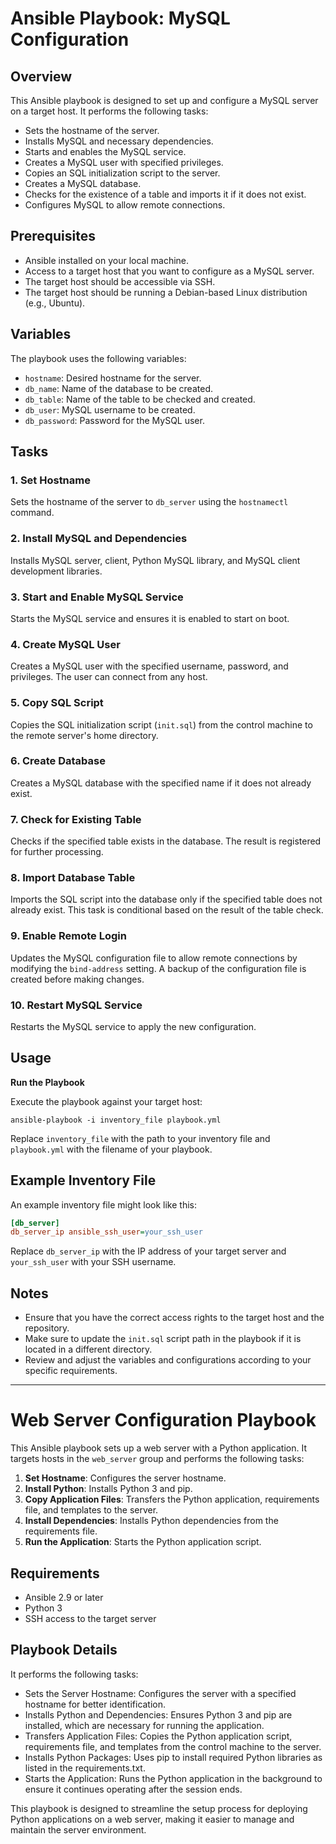 # Ansible Playbook: MySQL Configuration

## Overview

This Ansible playbook is designed to set up and configure a MySQL server on a target host. It performs the following tasks:
- Sets the hostname of the server.
- Installs MySQL and necessary dependencies.
- Starts and enables the MySQL service.
- Creates a MySQL user with specified privileges.
- Copies an SQL initialization script to the server.
- Creates a MySQL database.
- Checks for the existence of a table and imports it if it does not exist.
- Configures MySQL to allow remote connections.

## Prerequisites
- Ansible installed on your local machine.
- Access to a target host that you want to configure as a MySQL server.
- The target host should be accessible via SSH.
- The target host should be running a Debian-based Linux distribution (e.g., Ubuntu).

## Variables
The playbook uses the following variables:
- `hostname`: Desired hostname for the server.
- `db_name`: Name of the database to be created.
- `db_table`: Name of the table to be checked and created.
- `db_user`: MySQL username to be created.
- `db_password`: Password for the MySQL user.

## Tasks
### 1. Set Hostname
Sets the hostname of the server to `db_server` using the `hostnamectl` command.

### 2. Install MySQL and Dependencies
Installs MySQL server, client, Python MySQL library, and MySQL client development libraries.

### 3. Start and Enable MySQL Service

Starts the MySQL service and ensures it is enabled to start on boot.

### 4. Create MySQL User

Creates a MySQL user with the specified username, password, and privileges. The user can connect from any host.

### 5. Copy SQL Script

Copies the SQL initialization script (`init.sql`) from the control machine to the remote server's home directory.

### 6. Create Database

Creates a MySQL database with the specified name if it does not already exist.

### 7. Check for Existing Table

Checks if the specified table exists in the database. The result is registered for further processing.

### 8. Import Database Table

Imports the SQL script into the database only if the specified table does not already exist. This task is conditional based on the result of the table check.

### 9. Enable Remote Login

Updates the MySQL configuration file to allow remote connections by modifying the `bind-address` setting. A backup of the configuration file is created before making changes.

### 10. Restart MySQL Service

Restarts the MySQL service to apply the new configuration.

## Usage

 **Run the Playbook**

   Execute the playbook against your target host:

   ```
   ansible-playbook -i inventory_file playbook.yml
   ```

   Replace `inventory_file` with the path to your inventory file and `playbook.yml` with the filename of your playbook.

## Example Inventory File

An example inventory file might look like this:

```ini
[db_server]
db_server_ip ansible_ssh_user=your_ssh_user
```

Replace `db_server_ip` with the IP address of your target server and `your_ssh_user` with your SSH username.

## Notes

- Ensure that you have the correct access rights to the target host and the repository.
- Make sure to update the `init.sql` script path in the playbook if it is located in a different directory.
- Review and adjust the variables and configurations according to your specific requirements.



*************************************************



# Web Server Configuration Playbook

This Ansible playbook sets up a web server with a Python application. It targets hosts in the `web_server` group and performs the following tasks:

1. **Set Hostname**: Configures the server hostname.
2. **Install Python**: Installs Python 3 and pip.
3. **Copy Application Files**: Transfers the Python application, requirements file, and templates to the server.
4. **Install Dependencies**: Installs Python dependencies from the requirements file.
5. **Run the Application**: Starts the Python application script.

## Requirements

- Ansible 2.9 or later
- Python 3
- SSH access to the target server

## Playbook Details

It performs the following tasks:

- Sets the Server Hostname: Configures the server with a specified hostname for better identification.
- Installs Python and Dependencies: Ensures Python 3 and pip are installed, which are necessary for running the application.
- Transfers Application Files: Copies the Python application script, requirements file, and templates from the control machine to the server.
- Installs Python Packages: Uses pip to install required Python libraries as listed in the requirements.txt.
- Starts the Application: Runs the Python application in the background to ensure it continues operating after the session ends.

  
This playbook is designed to streamline the setup process for deploying Python applications on a web server, making it easier to manage and maintain the server environment.
